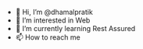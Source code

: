 - 👋 Hi, I’m @dhamalpratik
- 👀 I’m interested in Web
- 🌱 I’m currently learning Rest Assured
- 📫 How to reach me 

<!---
dhamalpratik/dhamalpratik is a ✨ special ✨ repository because its `README.md` (this file) appears on your GitHub profile.
You can click the Preview link to take a look at your changes.
--->
